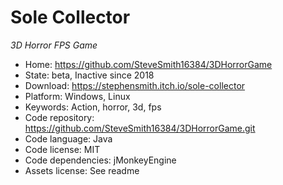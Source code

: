 # Sole Collector

_3D Horror FPS Game_

- Home: https://github.com/SteveSmith16384/3DHorrorGame
- State: beta, Inactive since 2018
- Download: https://stephensmith.itch.io/sole-collector
- Platform: Windows, Linux
- Keywords: Action, horror, 3d, fps
- Code repository: https://github.com/SteveSmith16384/3DHorrorGame.git
- Code language: Java
- Code license: MIT
- Code dependencies: jMonkeyEngine
- Assets license: See readme

